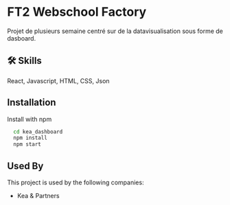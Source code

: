 
# FT2 Webschool Factory

Projet de plusieurs semaine centré sur de la datavisualisation sous forme de dasboard.




## 🛠 Skills
React, Javascript, HTML, CSS, Json


## Installation

Install with npm

```bash
  cd kea_dashboard
  npm install
  npm start
```
    
## Used By

This project is used by the following companies:

- Kea & Partners

